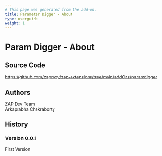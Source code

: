 ```yaml
---
# This page was generated from the add-on.
title: Parameter Digger - About
type: userguide
weight: 1
---
```


# Param Digger - About

## Source Code

<https://github.com/zaproxy/zap-extensions/tree/main/addOns/paramdigger>

## Authors

ZAP Dev Team   
Arkaprabha Chakraborty

## History

### Version 0.0.1

First Version
